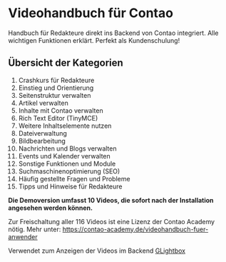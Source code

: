 # Videohandbuch für Contao #

Handbuch für Redakteure direkt ins Backend von Contao integriert.
Alle wichtigen Funktionen erklärt. Perfekt als Kundenschulung!

## Übersicht der Kategorien ##

1. Crashkurs für Redakteure
2. Einstieg und Orientierung
3. Seitenstruktur verwalten
4. Artikel verwalten
5. Inhalte mit Contao verwalten
6. Rich Text Editor (TinyMCE)
7. Weitere Inhaltselemente nutzen
8. Dateiverwaltung
9. Bildbearbeitung
10. Nachrichten und Blogs verwalten
11. Events und Kalender verwalten
12. Sonstige Funktionen und Module
13. Suchmaschinenoptimierung (SEO)
14. Häufig gestellte Fragen und Probleme
15. Tipps und Hinweise für Redakteure

**Die Demoversion umfasst 10 Videos, die sofort nach der Installation angesehen werden können.**

Zur Freischaltung aller 116 Videos ist eine Lizenz der Contao Academy nötig.
Mehr unter: https://contao-academy.de/videohandbuch-fuer-anwender

Verwendet zum Anzeigen der Videos im Backend [GLightbox](https://biati-digital.github.io/glightbox/)